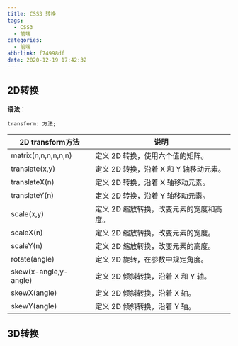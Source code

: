 ```yaml
---
title: CSS3 转换
tags:
  - CSS3
  - 前端
categories:
  - 前端
abbrlink: f74998df
date: 2020-12-19 17:42:32
---
```


## 2D转换

**语法**：
```
transform: 方法;
```

| 2D transform方法 | 说明 |
| --- | --- |
| matrix(n,n,n,n,n,n) | 定义 2D 转换，使用六个值的矩阵。 |
| translate(x,y) | 定义 2D 转换，沿着 X 和 Y 轴移动元素。 |
| translateX(n) | 定义 2D 转换，沿着 X 轴移动元素。 |
| translateY(n) | 定义 2D 转换，沿着 Y 轴移动元素。 |
| scale(x,y) | 定义 2D 缩放转换，改变元素的宽度和高度。 |
| scaleX(n) | 定义 2D 缩放转换，改变元素的宽度。 |
| scaleY(n) | 定义 2D 缩放转换，改变元素的高度。 |
| rotate(angle) | 定义 2D 旋转，在参数中规定角度。 |
| skew(x-angle,y-angle) | 定义 2D 倾斜转换，沿着 X 和 Y 轴。 |
| skewX(angle) | 定义 2D 倾斜转换，沿着 X 轴。 |
| skewY(angle) | 定义 2D 倾斜转换，沿着 Y 轴。 |

## 3D转换